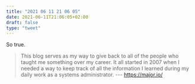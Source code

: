 ```yaml
---
title: "2021 06 11 21 06 05"
date: 2021-06-11T21:06:05+02:00
draft: false
type: "tweet"
---
```

So true.

> This blog serves as my way to give back to all of the people who taught me something over my career. It all started in 2007 when I needed a way to keep track of all the information I learned during my daily work as a systems administrator. --- <https://major.io/>
